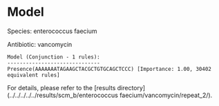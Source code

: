 
# Model

Species: enterococcus faecium

Antibiotic: vancomycin

```
Model (Conjunction - 1 rules):
------------------------------
Presence(AAAAAAATAGAAGCTACGCTGTGCAGCTCCC) [Importance: 1.00, 30402 equivalent rules]

```

For details, please refer to the [results directory](../../../../../results/scm_b/enterococcus faecium/vancomycin/repeat_2/).

